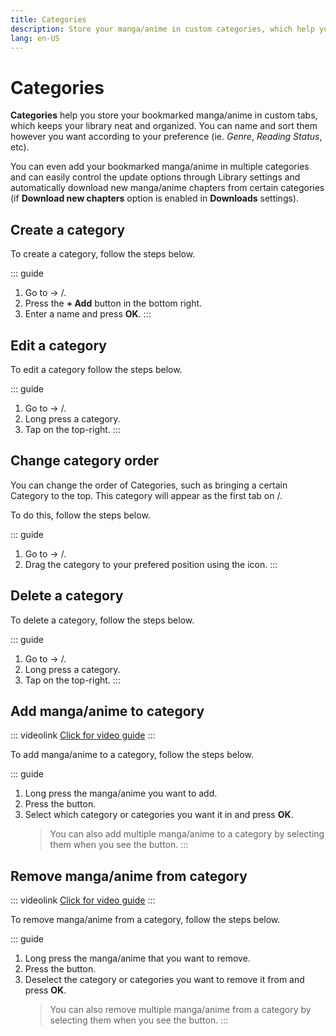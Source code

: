 ```yaml
---
title: Categories
description: Store your manga/anime in custom categories, which help you keep your library neat and organized.
lang: en-US
---
```


# Categories

**Categories** help you store your bookmarked manga/anime in custom tabs, which keeps your library neat and organized. You can name and sort them however you want according to your preference (ie. _Genre_, _Reading Status_, etc).

You can even add your bookmarked manga/anime in multiple categories and can easily control the update options through Library settings and automatically download new manga/anime chapters from certain categories (if **Download new chapters** option is enabled in **Downloads** settings).

## Create a category

To create a category, follow the steps below.

::: guide
1. Go to <Navigation item="more"/> → <Navigation item="anime_categories"/>/<Navigation item="manga_categories"/>.
1. Press the **+ Add**  button in the bottom right.
1. Enter a name and press **OK**.
:::

## Edit a category

To edit a category follow the steps below.

::: guide
1. Go to <Navigation item="more"/> → <Navigation item="anime_categories"/>/<Navigation item="manga_categories"/>.
1. Long press a category.
1. Tap <Navigation item="edit"/> on the top-right.
:::

## Change category order

You can change the order of Categories, such as bringing a certain Category to the top. This category will appear as the first tab on <Navigation item="anime_library"/>/<Navigation item="manga_library"/>.

To do this, follow the steps below.

::: guide
1. Go to <Navigation item="more"/> → <Navigation item="anime_categories"/>/<Navigation item="manga_categories"/>.
1. Drag the category to your prefered position using the <Navigation item="reorder"/> icon.
:::

## Delete a category

To delete a category, follow the steps below.

::: guide
1. Go to <Navigation item="more"/> → <Navigation item="anime_categories"/>/<Navigation item="manga_categories"/>.
1. Long press a category.
1. Tap <Navigation item="delete"/> on the top-right.
:::

## Add manga/anime to category

::: videolink
[<MaterialIcon icon="videocam"/> Click for video guide](/assets/guides_category-add-to.webm)
:::

To add manga/anime to a category, follow the steps below.

::: guide
1. Long press the manga/anime you want to add.
2. Press the <Navigation item="set_categories"/> button.
3. Select which category or categories you want it in and press **OK**.
	> You can also add multiple manga/anime to a category by selecting them when you see the <Navigation item="set_categories"/> button.
:::

## Remove manga/anime from category

::: videolink
[<MaterialIcon icon="videocam"/> Click for video guide](/assets/guides_category-remove-from.webm)
:::

To remove manga/anime from a category, follow the steps below.

::: guide
1. Long press the manga/anime that you want to remove.
1. Press the <Navigation item="set_categories"/> button.
1. Deselect the category or categories you want to remove it from and press **OK**.
	> You can also remove multiple manga/anime from a category by selecting them when you see the <Navigation item="set_categories"/> button.
:::
